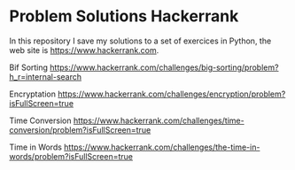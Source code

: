 # Problem Solutions Hackerrank
In this repository I save my solutions to a set of exercices in Python, the web site is https://www.hackerrank.com.

Bif Sorting
https://www.hackerrank.com/challenges/big-sorting/problem?h_r=internal-search

Encryptation
https://www.hackerrank.com/challenges/encryption/problem?isFullScreen=true

Time Conversion
https://www.hackerrank.com/challenges/time-conversion/problem?isFullScreen=true

Time in Words
https://www.hackerrank.com/challenges/the-time-in-words/problem?isFullScreen=true
